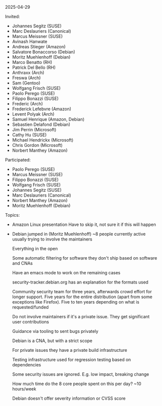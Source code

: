 2025-04-29

Invited:

- Johannes Segitz (SUSE)
- Marc Deslauriers (Canonical)
- Marcus Meissner (SUSE)
- Avinash Hanwate
- Andreas Stieger (Amazon)
- Salvatore Bonaccorso (Debian)
- Moritz Muehlenhoff (Debian)
- Marco Benatto (RH)
- Patrick Del Bello (RH)
- Anthraxx (Arch)
- Freswa (Arch)
- Sam (Gentoo)
- Wolfgang Frisch (SUSE)
- Paolo Perego (SUSE)
- Filippo Bonazzi (SUSE)
- Frederic (Arch)
- Frederick Lefebvre (Amazon)
- Levent Polyak (Arch)
- Samuel Henrique (Amazon, Debian)
- Sebastien Delafond (Debian)
- Jim Perrin (Microsoft)
- Cathy Hu (SUSE)
- Michael Hendrickx (Microsoft)
- Chris Gordon (Microsoft)
- Norbert Manthey (Amazon)

Participated:

- Paolo Perego (SUSE)
- Marcus Meissner (SUSE)
- Filippo Bonazzi (SUSE)
- Wolfgang Frisch (SUSE)
- Johannes Segitz (SUSE)
- Marc Deslauriers (Canonical)
- Norbert Manthey (Amazon)
- Moritz Muehlenhoff (Debian)

Topics:

- Amazon Linux presentation
  Have to skip it, not sure it if this will happen

- Debian jumped in (Moritz Muehlenhoff)
  ~8 people currently active
  usually trying to involve the maintainers

  Everything in the open

  Some automatic filtering for software they don't ship based on software and CNAs

  Have an emacs mode to work on the remaining cases

  security-tracker.debian.org has an explanation for the formats used

  Community security team for three years, afterwards crowd effort for longer support.  Five years for the entire distribution (apart from some exceptions like Firefox).  Five to ten years depending on what is requested/funded

  Do not involve maintainers if it's a private issue. They get significant user contributions

  Guidance via tooling to sent bugs privately

  Debian is a CNA, but with a strict scope

  For private issues they have a private build infrastructure

  Testing infrastructure used for regression testing based on dependencies

  Some security issues are ignored. E.g. low impact, breaking change

  How much time do the 8 core people spent on this per day? ~10 hours/week

  Debian doesn't offer severity information or CVSS score
